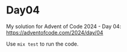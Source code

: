 # Day04

My solution for Advent of Code 2024 - Day 04: https://adventofcode.com/2024/day/04

Use `mix test` to run the code.
